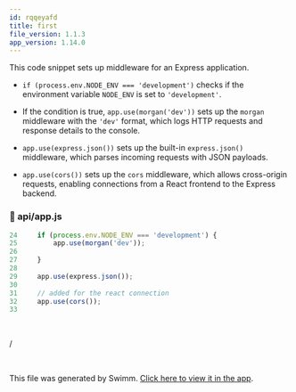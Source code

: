 ```yaml
---
id: rqqeyafd
title: first
file_version: 1.1.3
app_version: 1.14.0
---
```


This code snippet sets up middleware for an Express application.

*   `if (process.env.NODE_ENV === 'development')` checks if the environment variable `NODE_ENV` is set to `'development'`.

*   If the condition is true, `app.use(morgan('dev'))` sets up the `morgan` middleware with the `'dev'` format, which logs HTTP requests and response details to the console.

*   `app.use(express.json())` sets up the built-in `express.json()` middleware, which parses incoming requests with JSON payloads.

*   `app.use(cors())` sets up the `cors` middleware, which allows cross-origin requests, enabling connections from a React frontend to the Express backend.
<!-- NOTE-swimm-snippet: the lines below link your snippet to Swimm -->
### 📄 api/app.js
```javascript
24     if (process.env.NODE_ENV === 'development') {
25         app.use(morgan('dev'));
26         
27     }
28     
29     app.use(express.json());
30     
31     // added for the react connection
32     app.use(cors());
33     
```

<br/>

/

<br/>

This file was generated by Swimm. [Click here to view it in the app](https://app.swimm.io/repos/Z2l0aHViJTNBJTNBbWVybi10YXNrLW1hbmFnZXIlM0ElM0F5YXNoYWJlbGtpbg==/docs/rqqeyafd).
